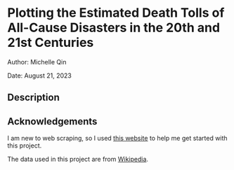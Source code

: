 # Plotting the Estimated Death Tolls of All-Cause Disasters in the 20th and 21st Centuries
Author: Michelle Qin

Date: August 21, 2023

## Description



## Acknowledgements
I am new to web scraping, so I used [this website](https://scrapingbee.com/blog/web-scraping-r/) to help me get started with this project.

The data used in this project are from [Wikipedia](https://en.wikipedia.org/wiki/List_of_natural_disasters_by_death_toll).
